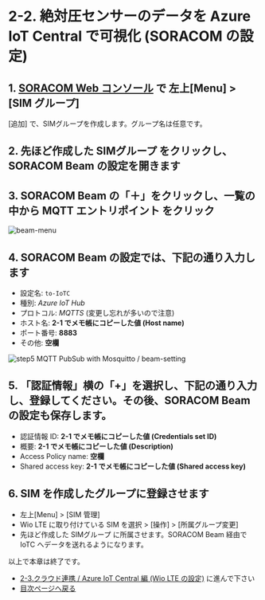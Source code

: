 # 2-2. 絶対圧センサーのデータを Azure IoT Central で可視化 (SORACOM の設定)

## 1. [SORACOM Web コンソール](https://console.soracom.io/) で 左上[Menu] > [SIM グループ]

[追加] で、SIMグループを作成します。グループ名は任意です。

## 2. 先ほど作成した SIMグループ をクリックし、 SORACOM Beam の設定を開きます

## 3. SORACOM Beam の「＋」をクリックし、一覧の中から **MQTT エントリポイント** をクリック

![beam-menu](https://docs.google.com/drawings/d/e/2PACX-1vTomsQdSLg-QaoYG591c1-NJYobwgXI6YqppP8h16NnxBLi8sd-QXFJvrrKrKCz6JW4d0oVp-UXCIdT/pub?w=435&h=407)

## 4. SORACOM Beam の設定では、下記の通り入力します

* 設定名: `to-IoTC`
* 種別: *Azure IoT Hub*
* プロトコル: *MQTTS* (変更し忘れが多いので注意)
* ホスト名: **2-1 でメモ帳にコピーした値 (Host name)**
* ポート番号: **8883**
* その他: **空欄**


<img src="https://docs.google.com/drawings/d/e/2PACX-1vRSDWtOWelYGw9paqusSx3AEfC4nQPGzJ_xjZD8pb7bT3e1aaWtDYNt5iDi8rRGzVmxfq8FjjH5QXnu/pub?w=471&h=879" alt="step5 MQTT PubSub with Mosquitto / beam-setting">

## 5. 「認証情報」横の「+」を選択し、下記の通り入力し、登録してください。その後、SORACOM Beam の設定も保存します。

* 認証情報 ID: **2-1 でメモ帳にコピーした値 (Credentials set ID)**
* 概要: **2-1 でメモ帳にコピーした値 (Description)**
* Access Policy name: **空欄**
* Shared access key: **2-1 でメモ帳にコピーした値 (Shared access key)**


## 6. SIM を作成したグループに登録させます

* 左上[Menu] > [SIM 管理]
* Wio LTE に取り付けている SIM を選択 > [操作] > [所属グループ変更]
* 先ほど作成した SIMグループ に所属させます。SORACOM Beam 経由で IoTC へデータを送れるようになります。

以上で本章は終了です。

* [2-3.クラウド連携 / Azure IoT Central 編 (Wio LTE の設定)](../2/3-soracom-beam+azure-iot-central-Wio.md) に進んで下さい
* [目次ページへ戻る](../index)

